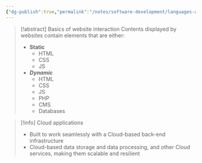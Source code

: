 ```yaml
---
{"dg-publish":true,"permalink":"/notes/software-development/languages-and-frameworks/full-stack-javascript-course-by-ibm-coursera/001-introduction-to-software-engineering/module-2-introduction-to-software-development/01-web-and-cloud-development/","tags":["programming","softwareengineering","softwaredevelopment","SDLC"],"created":"2025-07-13T15:24:50.169+08:00"}
---
```



> [!abstract] Basics of website interaction
> Contents displayed by websites contain elements that are either:
>
> - **Static**
>   - HTML
>   - CSS
>   - JS
> - **_Dynamic_**
>   - HTML
>   - CSS
>   - JS
>   - PHP
>   - CMS
>   - Databases

> [!info] Cloud applications
>
> - Built to work seamlessly with a Cloud-based back-end infrastructure
> - Cloud-based data storage and data processing, and other Cloud services, making them scalable and resilient

